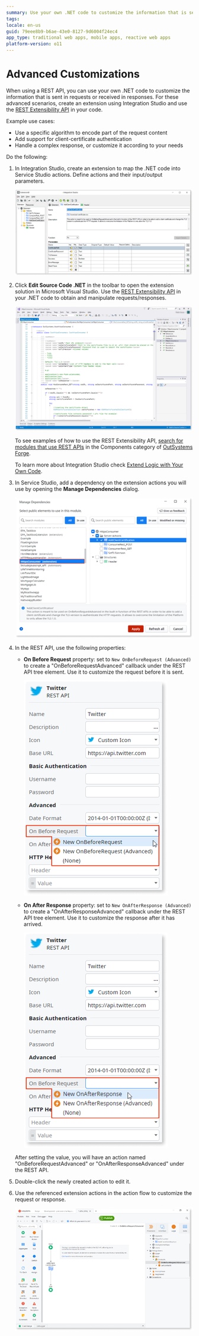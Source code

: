 ```yaml
---
summary: Use your own .NET code to customize the information that is sent in requests or received in responses of consumed REST APIs.
tags: 
locale: en-us
guid: 79eee8b9-b6ae-43e0-8127-9d6004f24ec4
app_type: traditional web apps, mobile apps, reactive web apps
platform-version: o11
---
```


# Advanced Customizations

When using a REST API, you can use your own .NET code to customize the information that is sent in requests or received in responses. For these advanced scenarios, create an extension using Integration Studio and use the [REST Extensibility API](../../../ref/apis/rest-extensibility-api.md) in your code.

Example use cases:

* Use a specific algorithm to encode part of the request content
* Add support for client-certificate authentication
* Handle a complex response, or customize it according to your needs

Do the following:

1. In Integration Studio, create an extension to map the .NET code into Service Studio actions. Define actions and their input/output parameters.

    ![Create an extension to map the .NET](images/rest-actions-is.png)

1. Click **Edit Source Code .NET** in the toolbar to open the extension solution in Microsoft Visual Studio. Use the [REST Extensibility API](../../../ref/apis/rest-extensibility-api.md) in your .NET code to obtain and manipulate requests/responses.  

    ![Edit source code .NET](images/rest-edit-code-usr.png)

    To see examples of how to use the REST Extensibility API, [search for modules that use REST APIs](https://www.outsystems.com/forge/list?q=REST%20API&t=&o=&tr=False&oss=False&c=&a=&v=11&hd=False&tn=&scat=forge) in the Components category of [OutSystems Forge](https://www.outsystems.com/forge/).

    To learn more about Integration Studio check [Extend Logic with Your Own Code](../../integration-studio/getting-started/intro.md).

1. In Service Studio, add a dependency on the extension actions you will use by opening the **Manage Dependencies** dialog.

    ![Add a dependency on the extension actions](images/rest-manage-dependencies-ss.png)

1. In the REST API, use the following properties:

    * **On Before Request** property: set to `New OnBeforeRequest (Advanced)` to create a "OnBeforeRequestAdvanced" callback under the REST API tree element. Use it to customize the request before it is sent.

        ![Create a OnBeforeRequest](images/rest-new-onbeforerequest-ss.png)

    * **On After Response** property: set to `New OnAfterResponse (Advanced)` to create a "OnAfterResponseAdvanced" callback under the REST API tree element. Use it to customize the response after it has arrived.

        ![reate a OnAfterResponse](images/rest-new-onafterresponse-ss.png)

    After setting the value, you will have an action named "OnBeforeRequestAdvanced" or "OnAfterResponseAdvanced" under the REST API.

1. Double-click the newly created action to edit it.

1. Use the referenced extension actions in the action flow to customize the request or response.

    ![Customize the request or response](images/rest-use-extension-action-ss.png)
